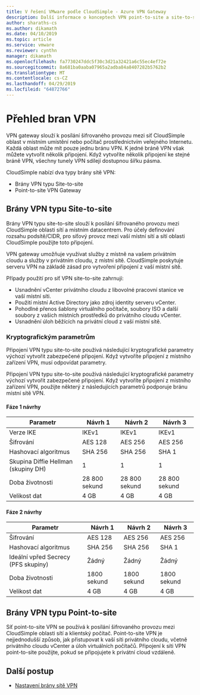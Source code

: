 ```yaml
---
title: V řešení VMware podle CloudSimple - Azure VPN Gateway
description: Další informace o konceptech VPN point-to-site a site-to-site VPN CloudSimple
author: sharaths-cs
ms.author: dikamath
ms.date: 04/10/2019
ms.topic: article
ms.service: vmware
ms.reviewer: cynthn
manager: dikamath
ms.openlocfilehash: fa7730247ddc5f30c3d21a32421a6c55ec4ef72e
ms.sourcegitcommit: 8a681ba0aaba07965a2adba84a8407282b5762b2
ms.translationtype: MT
ms.contentlocale: cs-CZ
ms.lasthandoff: 04/29/2019
ms.locfileid: "64872766"
---
```

# <a name="vpn-gateways-overview"></a>Přehled bran VPN

VPN gateway slouží k posílání šifrovaného provozu mezi síť CloudSimple oblast v místním umístění nebo počítač prostřednictvím veřejného Internetu.  Každá oblast může mít pouze jednu bránu VPN. K jedné bráně VPN však můžete vytvořit několik připojení. Když vytvoříte několik připojení ke stejné bráně VPN, všechny tunely VPN sdílejí dostupnou šířku pásma.

CloudSimple nabízí dva typy brány sítě VPN:

* Brány VPN typu Site-to-site
* Point-to-site VPN Gateway

## <a name="site-to-site-vpn-gateway"></a>Brány VPN typu Site-to-site

Brány VPN typu site-to-site slouží k posílání šifrovaného provozu mezi CloudSimple oblasti sítí a místním datacentrem. Pro účely definování rozsahu podsítě/CIDR, pro síťový provoz mezi vaší místní sítí a sítí oblasti CloudSimple použijte toto připojení.

VPN gateway umožňuje využívat služby z místně na vašem privátním cloudu a služby v privátním cloudu, z místní sítě.  CloudSimple poskytuje serveru VPN na základě zásad pro vytvoření připojení z vaší místní sítě.

Případy použití pro síť VPN site-to-site zahrnují:

* Usnadnění vCenter privátního cloudu z libovolné pracovní stanice ve vaší místní síti.
* Použití místní Active Directory jako zdroj identity serveru vCenter.
* Pohodlné přenos šablony virtuálního počítače, soubory ISO a další soubory z vašich místních prostředků do privátního cloudu vCenter.
* Usnadnění úloh běžících na privátní cloud z vaší místní sítě.

### <a name="cryptographic-parameters"></a>Kryptografickým parametrům

Připojení VPN typu site-to-site používá následující kryptografické parametry výchozí vytvořit zabezpečené připojení.  Když vytvoříte připojení z místního zařízení VPN, musí odpovídat parametry.

Připojení VPN typu site-to-site používá následující kryptografické parametry výchozí vytvořit zabezpečené připojení.  Když vytvoříte připojení z místního zařízení VPN, použijte některý z následujících parametrů podporuje bránu místní sítě VPN.

#### <a name="phase-1-proposals"></a>Fáze 1 návrhy

| Parametr | Návrh 1 | Návrh 2 | Návrh 3 |
|-----------|------------|------------|------------|
| Verze IKE | IKEv1 | IKEv1 | IKEv1 |
| Šifrování | AES 128 | AES 256 | AES 256 |
| Hashovací algoritmus| SHA 256 | SHA 256 | SHA 1 |
| Skupina Diffie Hellman (skupiny DH) | 1 | 1 | 1 |
| Doba životnosti | 28 800 sekund | 28 800 sekund | 28 800 sekund |
| Velikost dat | 4 GB | 4 GB | 4 GB |


#### <a name="phase-2-proposals"></a>Fáze 2 návrhy 

| Parametr | Návrh 1 | Návrh 2 | Návrh 3 |
|-----------|------------|------------|------------|
| Šifrování | AES 128 | AES 256 | AES 256 |
| Hashovací algoritmus| SHA 256 | SHA 256 | SHA 1 |
| Ideální vpřed Secrecy (PFS skupiny) | Žádný | Žádný | Žádný |
| Doba životnosti | 1800 sekund | 1800 sekund | 1800 sekund |
| Velikost dat | 4 GB | 4 GB | 4 GB |

## <a name="point-to-site-vpn-gateway"></a>Brány VPN typu Point-to-site

Síť point-to-site VPN se používá k posílání šifrovaného provozu mezi CloudSimple oblasti sítí a klientský počítač.  Point-to-site VPN je nejjednodušší způsob, jak přistupovat k vaší síti privátního cloudu, včetně privátního cloudu vCenter a úloh virtuálních počítačů.  Připojení k síti VPN point-to-site použijte, pokud se připojujete k privátní cloud vzdáleně.

## <a name="next-steps"></a>Další postup

* [Nastavení brány sítě VPN](https://docs.azure.cloudsimple.com/vpn-gateway/)